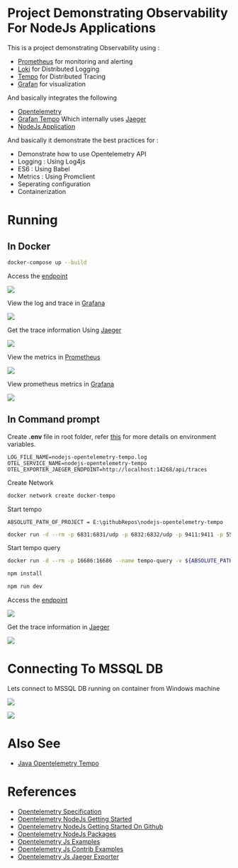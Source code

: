# Project Demonstrating Observability For NodeJs Applications

This is a project demonstrating Observability using :

* [Prometheus](https://prometheus.io/) for monitoring and alerting
* [Loki](https://grafana.com/oss/loki/) for Distributed Logging
* [Tempo](https://grafana.com/oss/tempo/) for Distributed Tracing
* [Grafan](https://grafana.com/) for visualization

And basically integrates the following

* [Opentelemetry](https://opentelemetry.io/)
* [Grafan Tempo](https://grafana.com/oss/tempo/) Which internally uses [Jaeger](https://www.jaegertracing.io/)
* [NodeJs Application](https://nodejs.org/en/)

And basically it demonstrate the best practices for :

* Demonstrate how to use Opentelemetry API
* Logging : Using Log4js
* ES6 : Using Babel
* Metrics : Using Promclient
* Seperating configuration
* Containerization 

# Running

## In Docker

````bash
docker-compose up --build
````

Access the [endpoint](http://localhost:5555/health)

![](docs/img/access-endpoint.png)

View the log and trace in [Grafana](http://localhost:3000/explore?orgId=1&left=%5B%22now-1h%22,%22now%22,%22Loki%22,%7B%22expr%22:%22%7Bjob%3D%5C%22nodejs-opentelemetry-tempo%5C%22%7D%22%7D%5D&right=%5B%22now-1h%22,%22now%22,%22Tempo%22,%7B%7D%5D)

![](docs/img/logging-tracing.png)


Get the trace information Using [Jaeger](http://localhost:16686/search)

![](docs/img/jaeger-tracing.png)

View the metrics in [Prometheus](http://localhost:9090/graph?g0.expr=&g0.tab=1&g0.stacked=0&g0.range_input=1h)

![](docs/img/prometheus-metrics.png)

View prometheus metrics in [Grafana](http://localhost:3000/explore?orgId=1&left=%5B%22now-1h%22,%22now%22,%22Prometheus%22,%7B%7D%5D)

![](docs/img/grafana-prometheus.png)


## In Command prompt

Create **.env** file in root folder, refer [this](https://github.com/open-telemetry/opentelemetry-js/blob/v0.16.0/packages/opentelemetry-exporter-jaeger/src/jaeger.ts) for more details on environment variables.

````
LOG_FILE_NAME=nodejs-opentelemetry-tempo.log
OTEL_SERVICE_NAME=nodejs-opentelemetry-tempo
OTEL_EXPORTER_JAEGER_ENDPOINT=http://localhost:14268/api/traces
````

Create Network

````bash
docker network create docker-tempo
````

Start tempo

`ABSOLUTE_PATH_OF_PROJECT = E:\githubRepos\nodejs-opentelemetry-tempo`

````bash
docker run -d --rm -p 6831:6831/udp -p 6832:6832/udp -p 9411:9411 -p 55680:55680 -p 3100:3100 -p 14250:14250 -p 14268:14268 --name tempo -v ${ABSOLUTE_PATH_OF_PROJECT}\etc\tempo-local.yaml:/etc/tempo.yaml --network docker-tempo  grafana/tempo:latest --config.file=/etc/tempo.yaml
````

Start tempo query

````bash
docker run -d --rm -p 16686:16686 --name tempo-query -v ${ABSOLUTE_PATH_OF_PROJECT}\etc\tempo-query.yaml:/etc/tempo-query.yaml  --network docker-tempo  grafana/tempo-query:latest  --grpc-storage-plugin.configuration-file=/etc/tempo-query.yaml
````

````bash
npm install
````

````bash
npm run dev
````

Access the [endpoint](http://localhost:5555/health)

![](docs/img/access-endpoint.png)

Get the trace information in [Jaeger](http://localhost:16686/search)

![](docs/img/jaeger-tracing.png)

# Connecting To MSSQL DB

Lets connect to MSSQL DB running on container from Windows machine

![](docs/img/connection-mssql.png)

![](docs/img/mssal-connected.png)


# Also See

* [Java Opentelemetry Tempo](https://github.com/mnadeem/boot-opentelemetry-tempo)

# References

* [Opentelemetry Specification](https://github.com/open-telemetry/opentelemetry-specification/blob/main/specification/overview.md)
* [Opentelemetry NodeJs Getting Started](https://opentelemetry.io/docs/js/getting_started/nodejs/)
* [Opentelemetry NodeJs Getting Started On Github](https://github.com/open-telemetry/opentelemetry-js/blob/main/getting-started/README.md)
* [Opentelemetry NodeJs Packages](https://github.com/open-telemetry/opentelemetry-js/tree/main/packages)
* [Opentelemetry Js Examples](https://github.com/open-telemetry/opentelemetry-js/tree/main/examples)
* [Opentelemetry Js Contrib Examples](https://github.com/open-telemetry/opentelemetry-js-contrib/tree/main/examples)
* [Opentelemetry Js Jaeger Exporter](https://github.com/open-telemetry/opentelemetry-js/tree/v0.16.0/packages/opentelemetry-exporter-jaeger)
